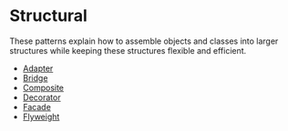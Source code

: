 # Structural

These patterns explain how to assemble objects and classes
into larger structures while keeping these structures flexible and efficient.

-   [Adapter](adapter)
-   [Bridge](bridge)
-   [Composite](composite)
-   [Decorator](decorator)
-   [Facade](facade)
-   [Flyweight](flyweight)
